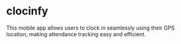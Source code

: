 # clocinfy
This mobile app allows users to clock in seamlessly using their GPS location, making attendance tracking easy and efficient.
